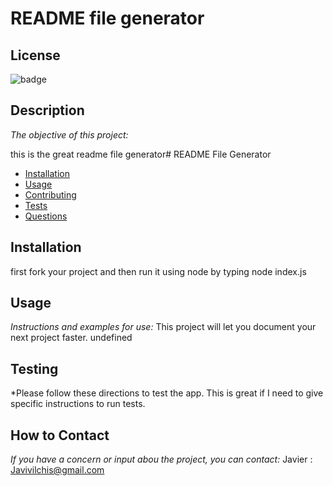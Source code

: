 # README file generator

## License

![badge](https://img.shields.io/badge/license-Apache-brightgreen)<br />

## Description 

*The objective of this project:* 

this is the great readme file generator# README File Generator 
* [Installation](#installation)
* [Usage](#usage)
* [Contributing](#contributing)
* [Tests](#tests)
* [Questions](#questions)
## Installation
first fork your project and then run it using node by typing node index.js
## Usage 
  
*Instructions and examples for use:*
This project will let you document your next project faster.
undefined
## Testing
*Please follow these directions to test the app.
This is great if I need to give specific instructions to run tests.
## How to Contact

*If you have a concern or input abou the project, you can contact:*
Javier :  Javivilchis@gmail.com